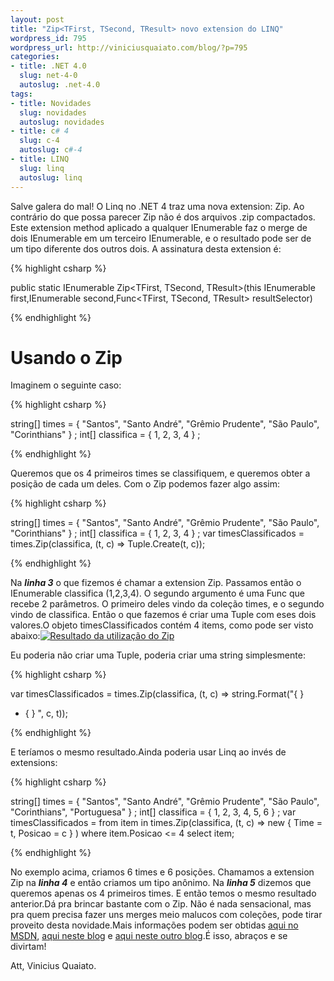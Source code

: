 ```yaml
---
layout: post
title: "Zip<TFirst, TSecond, TResult> novo extension do LINQ"
wordpress_id: 795
wordpress_url: http://viniciusquaiato.com/blog/?p=795
categories:
- title: .NET 4.0
  slug: net-4-0
  autoslug: .net-4.0
tags:
- title: Novidades
  slug: novidades
  autoslug: novidades
- title: c# 4
  slug: c-4
  autoslug: c#-4
- title: LINQ
  slug: linq
  autoslug: linq
---
```

Salve galera do mal!
O Linq no .NET 4 traz uma nova extension: Zip. Ao contrário do que possa parecer Zip não é dos arquivos .zip compactados. Este extension method aplicado a qualquer IEnumerable<T> faz o merge de dois IEnumerable em um terceiro IEnumerable, e o resultado pode ser de um tipo diferente dos outros dois. A assinatura desta extension é:

{% highlight csharp %}



public
static IEnumerable<tresult> Zip<TFirst, TSecond, TResult>(this IEnumerable<tfirst> first,IEnumerable<tsecond> second,Func<TFirst, TSecond, TResult> resultSelector)

{% endhighlight %}

# Usando o Zip
Imaginem o seguinte caso:

{% highlight csharp %}

string[] times = { "Santos", "Santo André", "Grêmio Prudente", "São Paulo", "Corinthians" }
;
    int[] classifica = { 1, 2, 3, 4 }
;

{% endhighlight %}

Queremos que os 4 primeiros times se classifiquem, e queremos obter a posição de cada um deles. Com o Zip podemos fazer algo assim:

{% highlight csharp %}

string[] times = { "Santos", "Santo André", "Grêmio Prudente", "São Paulo", "Corinthians" }
;
    int[] classifica = { 1, 2, 3, 4 }
;
var timesClassificados = times.Zip(classifica, (t, c) => Tuple.Create(t, c));

{% endhighlight %}



Na **_linha 3_** o que fizemos é chamar a extension Zip. Passamos então o IEnumerable classifica (1,2,3,4). O segundo argumento é uma Func que recebe 2 parâmetros. O primeiro deles vindo da coleção times, e o segundo vindo de classifica. Então o que fazemos é criar uma Tuple com eses dois valores.O objeto timesClassificados contém 4 items, como pode ser visto abaixo:[![Resultado da utilização do Zip](http://viniciusquaiato.com/images_posts/Resultado1.jpg "Resultado da utilização do Zip")](http://viniciusquaiato.com/images_posts/Resultado1.jpg)

Eu poderia não criar uma Tuple, poderia criar uma string simplesmente:

{% highlight csharp %}

var timesClassificados = times.Zip(classifica, (t, c) => string.Format("{
}
 - {
}
", c, t));

{% endhighlight %}

E teríamos o mesmo resultado.Ainda poderia usar Linq ao invés de extensions:

{% highlight csharp %}

string[] times = { "Santos", "Santo André", "Grêmio Prudente", "São Paulo", "Corinthians", "Portuguesa" }
;
    int[] classifica = { 1, 2, 3, 4, 5, 6 }
;
var timesClassificados = from item in times.Zip(classifica, (t, c) => new { Time = t, Posicao = c }
)                         where item.Posicao <= 4                         select item;

{% endhighlight %}

No exemplo acima, criamos 6 times e 6 posições. Chamamos a extension Zip na _**linha 4**_ e então criamos um tipo anônimo. Na _**linha 5**_ dizemos que queremos apenas os 4 primeiros times. E então temos o mesmo resultado anterior.Dá pra brincar bastante com o Zip. Não é nada sensacional, mas pra quem precisa fazer uns merges meio malucos com coleções, pode tirar proveito desta novidade.Mais informações podem ser obtidas [aqui no MSDN](http://msdn.microsoft.com/en-us/library/dd267698(VS.100).aspx), [aqui neste blog](http://bartdesmet.net/blogs/bart/archive/2008/11/03/c-4-0-feature-focus-part-3-intermezzo-linq-s-new-zip-operator.aspx) e [aqui neste outro blog](http://weblogs.thinktecture.com/cnagel/2010/02/linq-with-net-4-zip.html).É isso, abraços e se divirtam!

Att,
Vinicius Quaiato.
